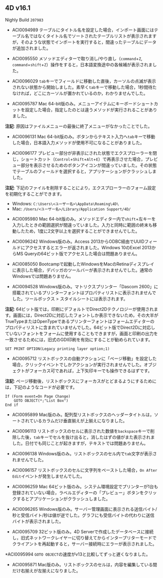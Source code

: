 4D v16.1
---

Nighly Build ``207983``

* ACI0094989 テーブルにタイトル名を設定した場合，インポート画面にはテーブル名ではなくタイトル名でソートされたテーブルリストが表示されますが，そのような状態でインポートを実行すると，間違ったテーブルにデータが追加されました。

* ACI0095550 メソッドエディターで取り消し/やり直し（``command``+``Z``, ``command``+``shift``+``Z``）操作をすると，日本語変換途中の各候補が表示されました。

* ACI0096029 ``tab``キーでフィールドに移動した直後，カーソルの点滅が表示されない状態から開始しました。素早く``tab``キーで移動した場合，1秒間待たなければ，どこにカーソルが置かれているのか，わかりませんでした。

* ACI0095787 Mac 64-bit版のみ。メニューアイテムにキーボードショートカットを設定した場合，指定したのとは違うメソッドが実行されることがありました。

**注記**: 原因はファイルメニューの最後に終了メニューがなかったことでした。

* ACI0096131 Mac 64-bit版のみ。ボタンからテキスト入力へ``tab``キーで移動した場合，日本語入力メソッドが使用不可になることがありました。

* ACI0096177 プレビュー部分が非表示にされた状態でエクスプローラーを閉じ，ショートカット（``Control``+``Shift``+``Alt``+``E``）で再表示させた場合，プレビュー部分を表示させるためのボタンアイコンが間違っていました。その状態でテーブルのフィールドを選択すると，アプリケーションがクラッシュしました。

**注記**: 下記のファイルを削除することにより，エクスプローラーのフォーム設定を初期化することができます。

- Windows: ``C:\Users\<ユーザー名>\AppData\Roaming\4D\``
- Mac: ``/Users/<ユーザー名>/Library/Application Support/4D/``

* ACI0095980 Mac 64-bit版のみ。メソッドエディター内で``shift``+左キーを入力したときの範囲選択が間違っていました。入力と同時に範囲の終末も移動したため，1度に2文字以上を選択することができませんでした。

* ACI0096242 Windows版のみ。Access 2013からODBC経由でUUIDフィールドにアクセスするとエラーが返されました。Windows 10のExcel 2013からMS Queryの64ビット版でアクセスした場合は問題ありません。

* ACI0085050 Bootcampで起動したWindowsをMacのRetinaディスプレイに表示した場合，デバッガのツールバーが表示されませんでした。通常のWindowsでは問題ありません。

* ACI0094528 Windows版のみ。マトリクスプリンター「Dascom 2600」に搭載されているプリンターフォントはプロパティリストに表示されませんでした。ツールボックス > スタイルシートには表示されます。

**注記**: 64ビット版では，印刷にデフォルトでDirect2Dテクノロジーが使用されます。画面には，Direct2Dに対応したフォントしか表示できないため，その大半がTrueTypeまたはOpenTypeであるプリンターフォントはフォームエディターのプロパティリストに含まれていませんでした。64ビット版でDirect2Dに対応していないフォントをフォームに使用することもできますが，画面と印刷の出力を一致させるためには，旧式のGDI印刷を有効にすることが勧められています。

```
SET PRINT OPTION(Legacy printing layer option;1)
```

* ACI0095712 リストボックスの自動アクションに「ページ移動」を設定した場合，クリックイベントでしかアクションが実行されませんでした。オブジェクトがフォーカス可であれば，上下矢印キーでも操作できるはずです。

**注記**: ページ移動後，リストボックスにフォーカスがとどまるようにするためには，下記のようなコードが必要です。

```
If (Form event=On Page Change)
	GOTO OBJECT(*;"List Box")
End if 
```

* ACI0095899 Mac版のみ。配列型リストボックスのヘッダータイトルは，ソートされているカラムだけ垂直揃えが上揃えになりました。

* ACI0096113 リストボックスのセルに表示された数値を``backspace``キーで削除した後，``tab``キーでセルを抜け出ると，消したはずの値がまた表示されました。日付でも同じことが起きますが，テキストでは問題ありません。

* ACI0096138 Windows版のみ。リストボックスのセル内で``tab``文字が表示されませんでした。

* ACI0096157 リストボックスのセルに文字列をペーストした場合，``On After Edit``イベントが発生しませんでした。

* ACI0096259 Mac 64ビット版のみ。システム環境設定でプリンターが1台も登録されていない場合，ラベルエディターの「プレビュー」ボタンをクリックするとアプリケーションがクラッシュしました。

* ACI0096265 Windows版のみ。サーバー管理画面に表示される送信バイト/秒と受信バイト/秒は値が逆でした。グラフにも受信バイトの代わりに送信バイトが表示されました。

* ACI0095709 32ビット版のみ。4D Serverで作成したデータベースに接続し，旧式ネットワークレイヤーに切り替えてからインタープリターモードでクライアントを再起動すると，サーバー接続時にエラーが表示されました。

*ACI0095994 ``GOTO OBJECT``の速度がv13と比較してずっと遅くなりました。

* ACI0095871 Mac版のみ。リストボックスのセルは，内容を編集している間だけ右揃えが左揃えになりました。
